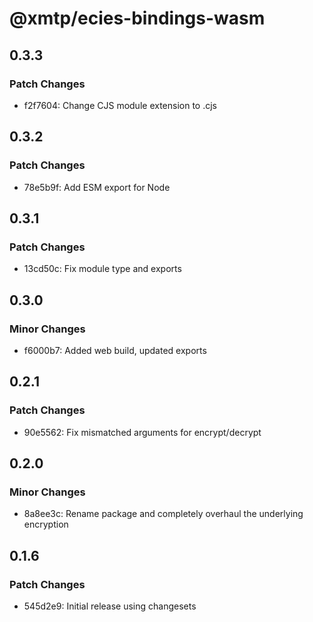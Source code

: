 # @xmtp/ecies-bindings-wasm

## 0.3.3

### Patch Changes

- f2f7604: Change CJS module extension to .cjs

## 0.3.2

### Patch Changes

- 78e5b9f: Add ESM export for Node

## 0.3.1

### Patch Changes

- 13cd50c: Fix module type and exports

## 0.3.0

### Minor Changes

- f6000b7: Added web build, updated exports

## 0.2.1

### Patch Changes

- 90e5562: Fix mismatched arguments for encrypt/decrypt

## 0.2.0

### Minor Changes

- 8a8ee3c: Rename package and completely overhaul the underlying encryption

## 0.1.6

### Patch Changes

- 545d2e9: Initial release using changesets
